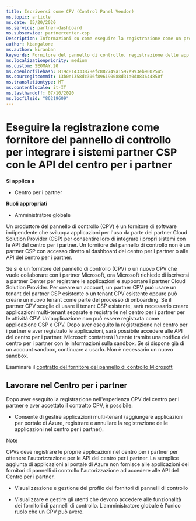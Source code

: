```yaml
---
title: Iscriversi come CPV (Control Panel Vendor)
ms.topic: article
ms.date: 05/20/2020
ms.service: partner-dashboard
ms.subservice: partnercenter-csp
Description: Informazioni su come eseguire la registrazione come un produttore del pannello di controllo (CPV) nel centro per i partner.
author: kbangalore
ms.author: kiranban
keywords: Fornitore del pannello di controllo, registrazione delle app CPV, gestione delle app CPV
ms.localizationpriority: medium
ms.custom: SEOMAY.20
ms.openlocfilehash: 819c814333878efc882749a1597e993eb9002545
ms.sourcegitcommit: 13b0e1358dc306f896190088d31a0d883644850f
ms.translationtype: MT
ms.contentlocale: it-IT
ms.lasthandoff: 07/10/2020
ms.locfileid: "86219609"
---
```

# <a name="enroll-as-a-control-panel-vendor-to-help-integrate-csp-partner-systems-with-partner-center-apis"></a>Eseguire la registrazione come fornitore del pannello di controllo per integrare i sistemi partner CSP con le API del centro per i partner

**Si applica a**

- Centro per i partner

**Ruoli appropriati**

- Amministratore globale

Un produttore del pannello di controllo (CPV) è un fornitore di software indipendente che sviluppa applicazioni per l'uso da parte dei partner Cloud Solution Provider (CSP) per consentire loro di integrare i propri sistemi con le API del centro per i partner. Un fornitore del pannello di controllo non è un partner CSP con accesso diretto al dashboard del centro per i partner o alle API del centro per i partner.

Se si è un fornitore del pannello di controllo (CPV) o un nuovo CPV che vuole collaborare con i partner Microsoft, ora Microsoft richiede di iscriversi a partner Center per registrare le applicazioni e supportare i partner Cloud Solution Provider. Per creare un account, un partner CPV può usare un tenant del partner CSP esistente o un tenant CPV esistente oppure può creare un nuovo tenant come parte del processo di onboarding. Se il partner CPV sceglie di usare il tenant CSP esistente, sarà necessario creare applicazioni multi-tenant separate e registrarle nel centro per i partner per le attività CPV. Un'applicazione non può essere registrata come applicazione CSP e CPV. Dopo aver eseguito la registrazione nel centro per i partner e aver registrato le applicazioni, sarà possibile accedere alle API del centro per i partner.  Microsoft contatterà l'utente tramite una notifica del centro per i partner con le informazioni sulla sandbox. Se si dispone già di un account sandbox, continuare a usarlo. Non è necessario un nuovo sandbox.

Esaminare il [contratto del fornitore del pannello di controllo Microsoft](https://go.microsoft.com/fwlink/?linkid=2055198)


## <a name="working-in-partner-center"></a>Lavorare nel Centro per i partner
Dopo aver eseguito la registrazione nell'esperienza CPV del centro per i partner e aver accettato il contratto CPV, è possibile:

- Consente di gestire applicazioni multi-tenant (aggiungere applicazioni per portale di Azure, registrare e annullare la registrazione delle applicazioni nel centro per i partner).

>[!Note] 
>CPVs deve registrare le proprie applicazioni nel centro per i partner per ottenere l'autorizzazione per le API del centro per i partner. La semplice aggiunta di applicazioni al portale di Azure non fornisce alle applicazioni dei fornitori di pannelli di controllo l'autorizzazione ad accedere alle API del Centro per i partner. 

- Visualizzazione e gestione del profilo dei fornitori di pannelli di controllo 

- Visualizzare e gestire gli utenti che devono accedere alle funzionalità dei fornitori di pannelli di controllo. L'amministratore globale è l'unico ruolo che un CPV può avere.


